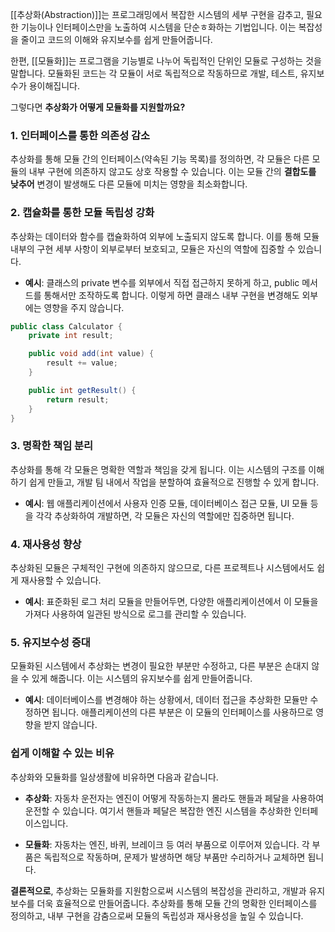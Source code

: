 [[추상화(Abstraction)]]는 프로그래밍에서 복잡한 시스템의 세부 구현을 감추고, 필요한 기능이나 인터페이스만을 노출하여 시스템을 단순ㅎ화하는 기법입니다. 이는 복잡성을 줄이고 코드의 이해와 유지보수를 쉽게 만들어줍니다.

한편, [[모듈화]]는 프로그램을 기능별로 나누어 독립적인 단위인 모듈로 구성하는 것을 말합니다. 모듈화된 코드는 각 모듈이 서로 독립적으로 작동하므로 개발, 테스트, 유지보수가 용이해집니다.

그렇다면 **추상화가 어떻게 모듈화를 지원할까요?**

### 1. **인터페이스를 통한 의존성 감소**

추상화를 통해 모듈 간의 인터페이스(약속된 기능 목록)를 정의하면, 각 모듈은 다른 모듈의 내부 구현에 의존하지 않고도 상호 작용할 수 있습니다. 이는 모듈 간의 **결합도를 낮추어** 변경이 발생해도 다른 모듈에 미치는 영향을 최소화합니다.

### 2. **캡슐화를 통한 모듈 독립성 강화**

추상화는 데이터와 함수를 캡슐화하여 외부에 노출되지 않도록 합니다. 이를 통해 모듈 내부의 구현 세부 사항이 외부로부터 보호되고, 모듈은 자신의 역할에 집중할 수 있습니다.

- **예시**: 클래스의 private 변수를 외부에서 직접 접근하지 못하게 하고, public 메서드를 통해서만 조작하도록 합니다. 이렇게 하면 클래스 내부 구현을 변경해도 외부에는 영향을 주지 않습니다.

```java
public class Calculator {
    private int result;

    public void add(int value) {
        result += value;
    }

    public int getResult() {
        return result;
    }
}
```

### 3. **명확한 책임 분리**

추상화를 통해 각 모듈은 명확한 역할과 책임을 갖게 됩니다. 이는 시스템의 구조를 이해하기 쉽게 만들고, 개발 팀 내에서 작업을 분할하여 효율적으로 진행할 수 있게 합니다.

- **예시**: 웹 애플리케이션에서 사용자 인증 모듈, 데이터베이스 접근 모듈, UI 모듈 등을 각각 추상화하여 개발하면, 각 모듈은 자신의 역할에만 집중하면 됩니다.

### 4. **재사용성 향상**

추상화된 모듈은 구체적인 구현에 의존하지 않으므로, 다른 프로젝트나 시스템에서도 쉽게 재사용할 수 있습니다.

- **예시**: 표준화된 로그 처리 모듈을 만들어두면, 다양한 애플리케이션에서 이 모듈을 가져다 사용하여 일관된 방식으로 로그를 관리할 수 있습니다.

### 5. **유지보수성 증대**

모듈화된 시스템에서 추상화는 변경이 필요한 부분만 수정하고, 다른 부분은 손대지 않을 수 있게 해줍니다. 이는 시스템의 유지보수를 쉽게 만들어줍니다.

- **예시**: 데이터베이스를 변경해야 하는 상황에서, 데이터 접근을 추상화한 모듈만 수정하면 됩니다. 애플리케이션의 다른 부분은 이 모듈의 인터페이스를 사용하므로 영향을 받지 않습니다.

### **쉽게 이해할 수 있는 비유**

추상화와 모듈화를 일상생활에 비유하면 다음과 같습니다.

- **추상화**: 자동차 운전자는 엔진이 어떻게 작동하는지 몰라도 핸들과 페달을 사용하여 운전할 수 있습니다. 여기서 핸들과 페달은 복잡한 엔진 시스템을 추상화한 인터페이스입니다.

- **모듈화**: 자동차는 엔진, 바퀴, 브레이크 등 여러 부품으로 이루어져 있습니다. 각 부품은 독립적으로 작동하며, 문제가 발생하면 해당 부품만 수리하거나 교체하면 됩니다.

**결론적으로**, 추상화는 모듈화를 지원함으로써 시스템의 복잡성을 관리하고, 개발과 유지보수를 더욱 효율적으로 만들어줍니다. 추상화를 통해 모듈 간의 명확한 인터페이스를 정의하고, 내부 구현을 감춤으로써 모듈의 독립성과 재사용성을 높일 수 있습니다.